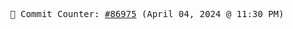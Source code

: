 <p align="center">
    <samp>
        📮 Commit Counter: <a href="https://github.com/Javascript-void0/Javascript-void0/commits/main">#86975</a> (April 04, 2024 @ 11:30 PM)
    </samp>
</p>